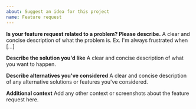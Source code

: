 ```yaml
---
about: Suggest an idea for this project
name: Feature request
---
```


**Is your feature request related to a problem? Please describe.** A
clear and concise description of what the problem is. Ex. I'm always
frustrated when \[...\]

**Describe the solution you'd like** A clear and concise description of
what you want to happen.

**Describe alternatives you've considered** A clear and concise
description of any alternative solutions or features you've considered.

**Additional context** Add any other context or screenshots about the
feature request here.
